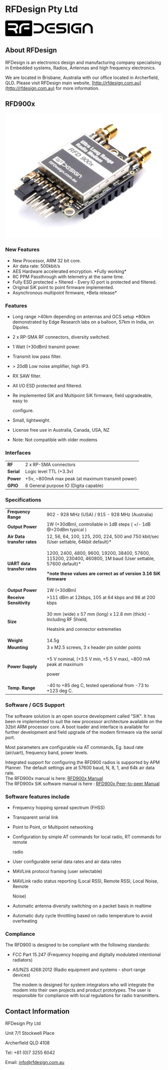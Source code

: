 # RFDesign Pty Ltd

![](../../.gitbook/assets/rfdesign-logo.png)

## About RFDesign

RFDesign is an electronics design and manufacturing company specialising in Embedded systems, Radios, Antennas and high frequency electronics.

We are located in Brisbane, Australia with our office located in Archerfield, QLD. Please visit RFDesign main website, [http://rfdesign.com.au](http://rfdesign.com.au) for more information.

## RFD900**x**

![](../../.gitbook/assets/RFD900x.jpg)

### **New Features**

* New Processor, ARM 32 bit core.
* Air data rate: 500kbit/s
* AES Hardware accelerated encryption. \*Fully working\*
* RC PPM Passthrough with telemetry at the same time.
* Fully ESD protected + filtered - Every IO port is protected and filtered.
* Original SiK point to point firmware implemented.
* Asynchronous multipoint firmware, \*Beta release\*

### Features

* Long range >40km depending on antennas and GCS setup \*80km demonstrated by Edge Research labs on a balloon, 57km in India, on Dipoles.
* 2 x RP-SMA RF connectors, diversity switched.
* 1 Watt (+30dBm) transmit power.
* Transmit low pass filter.
* \> 20dB Low noise amplifier, high IP3.
* RX SAW filter.
* All I/O ESD protected and filtered.
*   Re implemented SiK and Multipoint SiK firmware, field upgradeable, easy to

    configure.
* Small, lightweight.
* License free use in Australia, Canada, USA, NZ
* Note: Not compatible with older modems

### Interfaces

|            |                                                   |
| ---------- | ------------------------------------------------- |
| **RF**     | 2 x RP-SMA connectors                             |
| **Serial** | Logic level TTL (+3.3v)                           |
| **Power**  | +5v, \~800mA max peak (at maximum transmit power) |
| **GPIO**   | 6 General purpose IO (Digita capable)             |

### Specifications

|                              |                                                                                                                                                                                                           |
| ---------------------------- | --------------------------------------------------------------------------------------------------------------------------------------------------------------------------------------------------------- |
| **Frequency Range**          | 902 - 928 MHz (USA) / 915 - 928 MHz (Australia)                                                                                                                                                           |
| **Output Power**             | 1W (+30dBm), controllable in 1dB steps ( +/- 1dB @=20dBm typical )                                                                                                                                        |
| **Air Data transfer rates**  | 12, 56, 64, 100, 125, 200, 224, 500 and 750 kbit/sec (User settable, 64kbit default)\*                                                                                                                    |
| **UART data transfer rates** | <p>1200, 2400, 4800, 9600, 19200, 38400, 57600, 115200, 230400, 460800, 1M baud (User settable, 57600 default)*</p><p><strong>*note these values are correct as of version 3.16 SiK firmware</strong></p> |
| **Output Power**             | 1W (+30dBm)                                                                                                                                                                                               |
| **Receive Sensitivity**      | >111 dBm at 12kbps, 105 at 64 kbps and 98 at 200 kbps                                                                                                                                                     |
| **Size**                     | <p>30 mm (wide) x 57 mm (long) x 12.8 mm (thick) - Including RF Shield,</p><p>Heatsink and connector extremeties</p>                                                                                      |
| **Weight**                   | 14.5g                                                                                                                                                                                                     |
| **Mounting**                 | 3 x M2.5 screws, 3 x header pin solder points                                                                                                                                                             |
| **Power Supply**             | <p>+5 V nominal, (+3.5 V min, +5.5 V max), ~800 mA peak at maximum</p><p>power</p>                                                                                                                        |
| **Temp. Range**              | -40 to +85 deg C, tested operational from -73 to +123 deg C.                                                                                                                                              |

### Software / GCS Support

The software solution is an open source development called "SiK". It has been re implemented to suit the new processor architecture available on the 32bit ARM processor core. A boot loader and interface is available for further development and field upgrade of the modem firmware via the serial port.

Most parameters are configurable via AT commands, Eg. baud rate (air/uart), frequency band, power levels.

Integrated support for configuring the RFD900 radios is supported by APM Planner. The default settings are at 57600 baud, N, 8, 1, and 64k air data rate.\
The RFD900x manual is here: [RFD900x Manual](http://files.rfdesign.com.au/Files/documents/RFD900x%20DataSheet%20V1.1.pdf)\
The RFD900x SiK software manual is here : [RFD900x Peer-to-peer Manual](http://files.rfdesign.com.au/Files/documents/RFD900x%20Peer-to-peer%20V3.X%20User%20Manual%20V1.2.pdf)

### Software features include

* Frequency hopping spread spectrum (FHSS)
* Transparent serial link
* Point to Point, or Multipoint networking
*   Configuration by simple AT commands for local radio, RT commands for remote

    radio
* User configurable serial data rates and air data rates
* MAVLink protocol framing (user selectable)
*   MAVLink radio status reporting (Local RSSI, Remote RSSI, Local Noise, Remote

    Noise)
* Automatic antenna diversity switching on a packet basis in realtime
* Automatic duty cycle throttling based on radio temperature to avoid overheating

### Compliance

The RFD900 is designed to be compliant with the following standards:

* FCC Part 15.247 (Frequency hopping and digitally modulated intentional radiators)
*   AS/NZS 4268:2012 (Radio equipment and systems - short range devices)

    The modem is designed for system integrators who will integrate the modem into their own projects and product prototypes. The user is responsible for compliance with local regulations for radio transmitters.

## Contact Information

RFDesign Pty Ltd&#x20;

Unit 7/1 Stockwell Place&#x20;

Archerfield QLD 4108&#x20;

Tel: +61 (0)7 3255 6042&#x20;

Email: info@rfdesign.com.au
